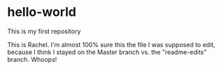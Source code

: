 # hello-world
This is my first repository

This is Rachel. I'm almost 100% sure this the file I was supposed to edit, because I think I stayed on the Master branch vs. the "readme-edits" branch. Whoops!
